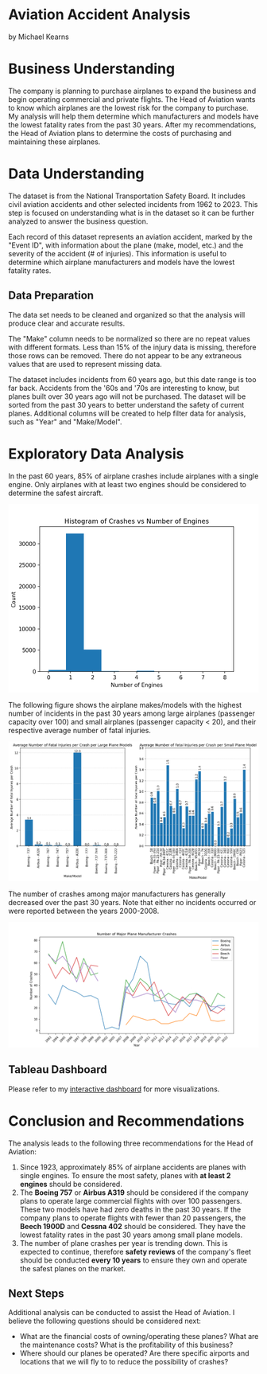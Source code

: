 # Aviation Accident Analysis

by Michael Kearns

# Business Understanding

The company is planning to purchase airplanes to expand the business and begin operating commercial and private flights. The Head of Aviation wants to know which airplanes are the lowest risk for the company to purchase. My analysis will help them determine which manufacturers and models have the lowest fatality rates from the past 30 years. After my recommendations, the Head of Aviation plans to determine the costs of purchasing and maintaining these airplanes.

# Data Understanding

The dataset is from the National Transportation Safety Board. It includes civil aviation accidents and other selected incidents from 1962 to 2023. This step is focused on understanding what is in the dataset so it can be further analyzed to answer the business question.

Each record of this dataset represents an aviation accident, marked by the "Event ID", with information about the plane (make, model, etc.) and the severity of the accident (# of injuries). This information is useful to determine which airplane manufacturers and models have the lowest fatality rates.

## Data Preparation

The data set needs to be cleaned and organized so that the analysis will produce clear and accurate results. 

The "Make" column needs to be normalized so there are no repeat values with different formats. Less than 15% of the injury data is missing, therefore those rows can be removed. There do not appear to be any extraneous values that are used to represent missing data. 

The dataset includes incidents from 60 years ago, but this date range is too far back. Accidents from the '60s and '70s are interesting to know, but planes built over 30 years ago will not be purchased. The dataset will be sorted from the past 30 years to better understand the safety of current planes. Additional columns will be created to help filter data for analysis, such as "Year" and "Make/Model".

# Exploratory Data Analysis

In the past 60 years, 85% of airplane crashes include airplanes with a single engine. Only airplanes with at least two engines should be considered to determine the safest aircraft.

![img](./images/Number_engines_crashes_hist.png)

The following figure shows the airplane makes/models with the highest number of incidents in the past 30 years among large airplanes (passenger capacity over 100) and small airplanes (passenger capacity < 20), and their respective average number of fatal injuries.

![img](./images/Avg_fatal_injuries_makemodel.png)

The number of crashes among major manufacturers has generally decreased over the past 30 years. Note that either no incidents occurred or were reported between the years 2000-2008.

![img](./images/crashes_per_yr.png)

## Tableau Dashboard

Please refer to my [interactive dashboard](https://public.tableau.com/views/AviationAccientsAnalysis/AviationAccidentAnalysisDashboard?:language=en-US&publish=yes&:sid=&:display_count=n&:origin=viz_share_link "Aviation Accidents Dashboard") for more visualizations.

# Conclusion and Recommendations

The analysis leads to the following three recommendations for the Head of Aviation:

  1) Since 1923, approximately 85% of airplane accidents are planes with single engines. To ensure the most safety, planes with **at least 2 engines** should be considered. 
  3)  The **Boeing 757** or **Airbus A319** should be considered if the company plans to operate large commercial flights with over 100 passengers. These two models have had zero deaths in the past 30 years.
      If the company plans to operate flights with fewer than 20 passengers, the **Beech 1900D** and **Cessna 402** should be considered. They have the lowest fatality rates in the past 30 years among small plane models. 
  5) The number of plane crashes per year is trending down. This is expected to continue, therefore **safety reviews** of the company's fleet should be conducted **every 10 years** to ensure they own and operate the safest planes on the market.
     
## Next Steps

Additional analysis can be conducted to assist the Head of Aviation. I believe the following questions should be considered next:

* What are the financial costs of owning/operating these planes? What are the maintenance costs? What is the profitability of this business?
* Where should our planes be operated? Are there specific airports and locations that we will fly to to reduce the possibility of crashes?
